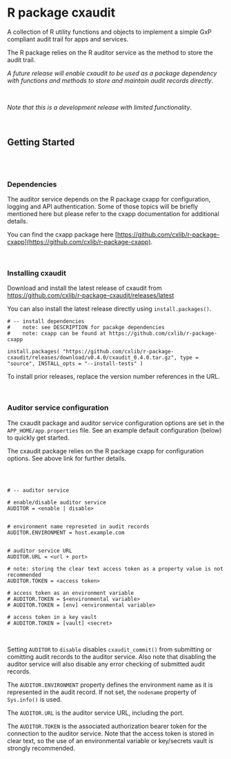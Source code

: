 # R package cxaudit
A collection of R utility functions and objects to implement a simple GxP 
compliant audit trail for apps and services.

The R package relies on the R auditor service as the method to store the audit trail.

_A future release will enable cxaudit to be used as a package dependency with 
functions and methods to store and maintain audit records directly_.

<br/>

_Note that this is a development release with limited functionality_.

<br/>



## Getting Started


<br/>
<br/>

### Dependencies
The auditor service depends on the R package cxapp for configuration, logging and
API authentication. Some of those topics will be briefly mentioned here but please 
refer to the cxapp documentation for additional details.

You can find the cxapp package here [https://github.com/cxlib/r-package-cxapp](https://github.com/cxlib/r-package-cxapp).

<br/>

### Installing cxaudit

Download and install the latest release of cxaudit from https://github.com/cxlib/r-package-cxaudit/releases/latest

You can also install the latest release directly using `install.packages()`.   

```
# -- install dependencies
#    note: see DESCRIPTION for pacakge dependencies
#    note: cxapp can be found at https://github.com/cxlib/r-package-cxapp

install.packages( "https://github.com/cxlib/r-package-cxaudit/releases/download/v0.4.0/cxaudit_0.4.0.tar.gz", type = "source", INSTALL_opts = "--install-tests" )
```

To install prior releases, replace the version number references in the URL.

<br/>




### Auditor service configuration

The cxaudit package and auditor service configuration options are set in the
`APP_HOME/app.properties` file. See an example default configuration (below) 
to quickly get started. 

The cxaudit package relies on the R package cxapp for configuration options. 
See above link for further details.

<br/>


```

# -- auditor service

# enable/disable auditor service
AUDITOR = <enable | disable>


# environment name represeted in audit records
AUDITOR.ENVIRONMENT = host.example.com


# auditor service URL
AUDITOR.URL = <url + port>

# note: storing the clear text access token as a property value is not recommended
AUDITOR.TOKEN = <access token>

# access token as an environment variable
# AUDITOR.TOKEN = $<environmental variable>
# AUDITOR.TOKEN = [env] <environmental variable>

# access token in a key vault
# AUDITOR.TOKEN = [vault] <secret>

```

<br/>

Setting `AUDITOR` to `disable` disables `cxaudit_commit()` from submitting or
comitting audit records to the auditor service. Also note that disabling the 
auditor service will also disable any error checking of submitted audit records.

The `AUDITOR.ENVIRONMENT` property defines the environment name as it is 
represented in the audit record. If not set, the `nodename` property of 
`Sys.info()` is used.

The `AUDITOR.URL` is the auditor service URL, including the port.

The `AUDITOR.TOKEN` is the associated authorization bearer token for the 
connection to the auditor service. Note that the access token is stored in 
clear text, so the use of an environmental variable or key/secrets vault is
strongly recommended.


